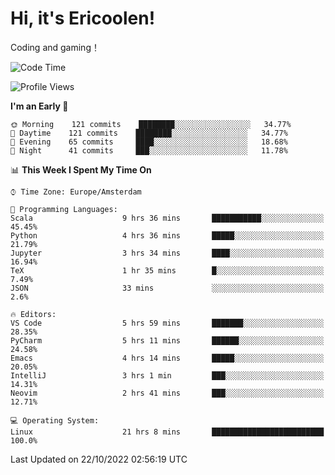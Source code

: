 # Hi, it's Ericoolen!
Coding and gaming！

<!--START_SECTION:waka-->
![Code Time](http://img.shields.io/badge/Code%20Time-468%20hrs%2016%20mins-blue)

![Profile Views](http://img.shields.io/badge/Profile%20Views-6-blue)

**I'm an Early 🐤** 

```text
🌞 Morning    121 commits    ████████░░░░░░░░░░░░░░░░░   34.77% 
🌆 Daytime    121 commits    ████████░░░░░░░░░░░░░░░░░   34.77% 
🌃 Evening    65 commits     ████░░░░░░░░░░░░░░░░░░░░░   18.68% 
🌙 Night      41 commits     ███░░░░░░░░░░░░░░░░░░░░░░   11.78%

```


📊 **This Week I Spent My Time On** 

```text
⌚︎ Time Zone: Europe/Amsterdam

💬 Programming Languages: 
Scala                    9 hrs 36 mins       ███████████░░░░░░░░░░░░░░   45.45% 
Python                   4 hrs 36 mins       █████░░░░░░░░░░░░░░░░░░░░   21.79% 
Jupyter                  3 hrs 34 mins       ████░░░░░░░░░░░░░░░░░░░░░   16.94% 
TeX                      1 hr 35 mins        █░░░░░░░░░░░░░░░░░░░░░░░░   7.49% 
JSON                     33 mins             ░░░░░░░░░░░░░░░░░░░░░░░░░   2.6%

🔥 Editors: 
VS Code                  5 hrs 59 mins       ███████░░░░░░░░░░░░░░░░░░   28.35% 
PyCharm                  5 hrs 11 mins       ██████░░░░░░░░░░░░░░░░░░░   24.58% 
Emacs                    4 hrs 14 mins       █████░░░░░░░░░░░░░░░░░░░░   20.05% 
IntelliJ                 3 hrs 1 min         ███░░░░░░░░░░░░░░░░░░░░░░   14.31% 
Neovim                   2 hrs 41 mins       ███░░░░░░░░░░░░░░░░░░░░░░   12.71%

💻 Operating System: 
Linux                    21 hrs 8 mins       █████████████████████████   100.0%

```


 Last Updated on 22/10/2022 02:56:19 UTC
<!--END_SECTION:waka-->

